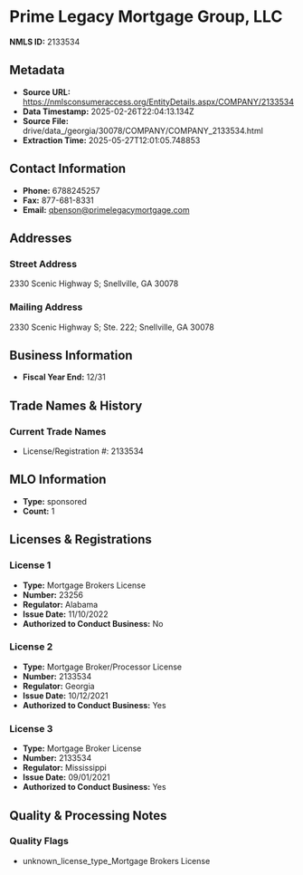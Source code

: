 # Prime Legacy Mortgage Group, LLC

**NMLS ID:** 2133534

## Metadata
- **Source URL:** https://nmlsconsumeraccess.org/EntityDetails.aspx/COMPANY/2133534
- **Data Timestamp:** 2025-02-26T22:04:13.134Z
- **Source File:** drive/data_/georgia/30078/COMPANY/COMPANY_2133534.html
- **Extraction Time:** 2025-05-27T12:01:05.748853

## Contact Information
- **Phone:** 6788245257
- **Fax:** 877-681-8331
- **Email:** qbenson@primelegacymortgage.com

## Addresses
### Street Address
2330 Scenic Highway S; Snellville, GA 30078

### Mailing Address
2330 Scenic Highway S; Ste. 222; Snellville, GA 30078

## Business Information
- **Fiscal Year End:** 12/31

## Trade Names & History
### Current Trade Names
- License/Registration #: 2133534

## MLO Information
- **Type:** sponsored
- **Count:** 1

## Licenses & Registrations

### License 1
- **Type:** Mortgage Brokers License
- **Number:** 23256
- **Regulator:** Alabama
- **Issue Date:** 11/10/2022
- **Authorized to Conduct Business:** No

### License 2
- **Type:** Mortgage Broker/Processor License
- **Number:** 2133534
- **Regulator:** Georgia
- **Issue Date:** 10/12/2021
- **Authorized to Conduct Business:** Yes

### License 3
- **Type:** Mortgage Broker License
- **Number:** 2133534
- **Regulator:** Mississippi
- **Issue Date:** 09/01/2021
- **Authorized to Conduct Business:** Yes

## Quality & Processing Notes
### Quality Flags
- unknown_license_type_Mortgage Brokers License
